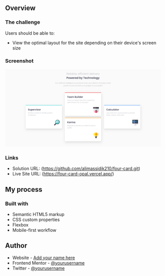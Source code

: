 ## Overview

### The challenge

Users should be able to:

- View the optimal layout for the site depending on their device's screen size

### Screenshot

![](./Screenshot%202024-06-24%20at%2021-34-00%20Frontend%20Mentor%20Four%20card%20feature%20section.png)

### Links

- Solution URL: (https://github.com/alimassidik210/four-card.git)
- Live Site URL: (https://four-card-opal.vercel.app/)

## My process

### Built with

- Semantic HTML5 markup
- CSS custom properties
- Flexbox
- Mobile-first workflow

## Author

- Website - [Add your name here](https://www.your-site.com)
- Frontend Mentor - [@yourusername](https://www.frontendmentor.io/profile/yourusername)
- Twitter - [@yourusername](https://www.twitter.com/yourusername)
